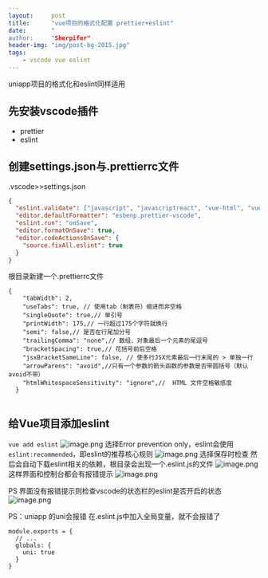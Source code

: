 ```yaml
---
layout:     post
title:      "vue项目的格式化配置 prettier+eslint"
date:       "
author:     "Sherpifer"
header-img: "img/post-bg-2015.jpg"
tags:
    - vscode vue eslint
---
```

uniapp项目的格式化和eslint同样适用

## 先安装vscode插件
* prettier
* eslint
## 创建settings.json与.prettierrc文件
.vscode>>settings.json
```json
{
  "eslint.validate": ["javascript", "javascriptreact", "vue-html", "vue"],
  "editor.defaultFormatter": "esbenp.prettier-vscode",
  "eslint.run": "onSave",
  "editor.formatOnSave": true,
  "editor.codeActionsOnSave": {
    "source.fixAll.eslint": true
  }
}
```
根目录新建一个.prettierrc文件
```
{
    "tabWidth": 2,
    "useTabs": true, // 使用tab（制表符）缩进而非空格
    "singleQuote": true,// 单引号
    "printWidth": 175,// 一行超过175个字符就换行
    "semi": false,// 是否在行尾加分号
    "trailingComma": "none",// 数组、对象最后一个元素的尾逗号
    "bracketSpacing": true,// 花括号前后空格
    "jsxBracketSameLine": false, // 使多行JSX元素最后一行末尾的 > 单独一行
    "arrowParens": "avoid",//只有一个参数的箭头函数的参数是否带圆括号（默认avoid不带）
    "htmlWhitespaceSensitivity": "ignore",//  HTML 文件空格敏感度
  }
  
```
## 给Vue项目添加eslint
`vue add eslint`
![image.png](https://upload-images.jianshu.io/upload_images/25292152-d773b565c7c858de.png?imageMogr2/auto-orient/strip%7CimageView2/2/w/1240)
选择Error prevention only，eslint会使用`eslint:recommended`，即eslint的推荐核心规则
![image.png](https://upload-images.jianshu.io/upload_images/25292152-a7b90c2642fe19ad.png?imageMogr2/auto-orient/strip%7CimageView2/2/w/1240)
选择保存时检查
然后会自动下载eslint相关的依赖，根目录会出现一个.eslint.js的文件
![image.png](https://upload-images.jianshu.io/upload_images/25292152-a9dc3f1bde3a65b3.png?imageMogr2/auto-orient/strip%7CimageView2/2/w/1240)
这样界面和控制台都会有报错提示
![image.png](https://upload-images.jianshu.io/upload_images/25292152-ac988834d44dd87f.png?imageMogr2/auto-orient/strip%7CimageView2/2/w/1240)

PS 界面没有报错提示则检查vscode的状态栏的eslint是否开启的状态
![image.png](https://upload-images.jianshu.io/upload_images/25292152-16a49488d1ebf8da.png?imageMogr2/auto-orient/strip%7CimageView2/2/w/1240)

PS：uniapp 的uni会报错 在.eslint.js中加入全局变量，就不会报错了
```
module.exports = {
  // ...
  globals: {
    uni: true
  }
}
```


